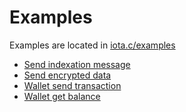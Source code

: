 # Examples

Examples are located in [iota.c/examples](https://github.com/iotaledger/iota.c/tree/dev/examples)

* [Send indexation message](https://github.com/iotaledger/iota.c/blob/dev/examples/send_indexation_msg.c)
* [Send encrypted data](https://github.com/iotaledger/iota.c/blob/dev/examples/send_encrypted_data.c)
* [Wallet send transaction](https://github.com/iotaledger/iota.c/blob/dev/examples/wallet_send_tx.c)
* [Wallet get balance](https://github.com/iotaledger/iota.c/blob/dev/examples/wallet_get_balance.c)
